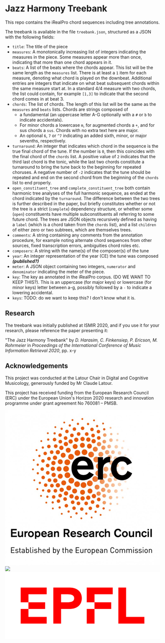 # Jazz Harmony Treebank

This repo contains the iRealPro chord sequences including tree annotations.

The treebank is available in the file `treebank.json`, structured as a
JSON with the following fields:

 * `title`: The title of the piece
 * `measures`: A monotonically increasing list of integers indicating the
    measures in the piece. Some measures appear more than once, indicating
    that more than one chord appears in it.
 * `beats`: A list of the beats where the chords appear. This list will be
    the same length as the `measures` list. There is at least a
    `1` item for each measure, denoting what chord is played on the
    downbeat. Additional entries are integers that indicate on what beat
    subsequent chords within the same measure start at. In a standard 4/4
    measure with two chords, the list could contain, for example `[1,3]` to
    indicate that the second chord comes in at beat 3.
 * `chords`: The list of chords. The length of this list will be the same
   as the `measures` and `beats` lists. Chords are strings composed of 
   * a fundamental (an uppercase letter A-G optionally with a `#` or `b` to
     indicate accidentals).
   * For minor chords a lowercase `m`, for augmented chords a `+`, and for
     sus chords a `sus`. Chords with no extra text here are major.
   * An optional `6`, `7` or `^7` indicating an added sixth, minor, or
     major sevenths, respectively.
 * `turnaround`: An integer that indicates which chord in the sequence is
   the true final chord of the tune. If the number is `0`, then this
   coincides with the final chord of the `chords` list. A positive value of
   `2` indicates that the third last chord is the tonic, while the last two
   chords constitute a turnaround to bring the tune back to the beginning
   for repeated choruses. A negative number of `-2` indicates that the tune
   should be repeated and end on the second chord from the beginning of the
   `chords` list to end properly.
 * `open_constituent_tree` and `complete_constituent_tree` both contain
   harmonic tree analyses of the full harmonic sequence, as ended at the
   chord indicated by the `turnaround`. The difference between the two
   trees is further described in the paper, but briefly constitutes whether
   or not the tree is a strict (`complete`) dependency structure, or
   whether some (`open`) constituents have multiple subconstituents all
   referring to some future chord. The trees are JSON objects recursively
   defined as having a `label` (which is a chord taken from the `chords`
   list), and a list `children` of either zero or two subtrees, which are
   themselves trees.
 * `comments`: A string containing any comments from the annotation
   procedure, for example noting alternate chord sequences from other
   sources, fixed transcription errors, ambiguities chord roles etc.
 * `composers`: A string with the name(s) of the composer(s) of the tune
 * `year`: An integer representation of the year (CE) the tune was composed
    ***(published?)***
 * `meter`: A JSON object containing two integers, `numerator` and
   `denominator` indicating the meter of the piece.
 * `key`: The key as annotated in the iRealPro corpus. (DO WE WANT TO KEEP
   THIS?). This is an uppercase (for major keys) or lowercase (for minor
     keys) letter between a-g, possibly followed by a `-` to indicate a
   lowering accidental.
 * `keys`: TODO: do we want to keep this? I don't know what it is.




## Research

The treebank was initially published at ISMIR 2020, and if you use it for
your research, please reference the paper presenting it:

"The Jazz Harmony Treebank" by _D. Harasim, C. Finkensiep, P. Ericson, M.
Rohrmeier_ in _Proceedings of the International Conference of Music
Information Retrieval 2020_, pp. x-y



## Acknowledgements

This project was conducted at the Latour Chair in Digital and Cognitive Musicology, generously funded by Mr Claude Latour.

This project has received funding from the European Research Council (ERC) under the European Union's Horizon 2020 research and innovation programme under grant agreement No 760081 – PMSB.

![](images/erc-logo.jpg?raw=true)
![](images/eu-flag.png?raw=true)
![](images/epfl-logo.png?raw=true)
